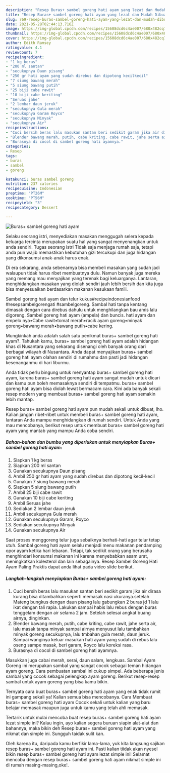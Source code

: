 ```yaml
---
description: "Resep Buras+ sambel goreng hati ayam yang lezat dan Mudah Dibuat"
title: "Resep Buras+ sambel goreng hati ayam yang lezat dan Mudah Dibuat"
slug: 769-resep-buras-sambel-goreng-hati-ayam-yang-lezat-dan-mudah-dibuat
date: 2021-05-28T02:44:13.716Z
image: https://img-global.cpcdn.com/recipes/15608dcd6c4ae007/680x482cq70/buras-sambel-goreng-hati-ayam-foto-resep-utama.jpg
thumbnail: https://img-global.cpcdn.com/recipes/15608dcd6c4ae007/680x482cq70/buras-sambel-goreng-hati-ayam-foto-resep-utama.jpg
cover: https://img-global.cpcdn.com/recipes/15608dcd6c4ae007/680x482cq70/buras-sambel-goreng-hati-ayam-foto-resep-utama.jpg
author: Edith Ramsey
ratingvalue: 4.1
reviewcount: 7
recipeingredient:
- "1 kg beras"
- "200 ml santan"
- "secukupnya Daun pisang"
- "250 gr hati ayam yang sudah direbus dan dipotong kecilkecil"
- "7 siung bawang merah"
- "5 siung bawang putih"
- "25 biji cabe rawit"
- "10 biji cabe keriting"
- "Seruas jahe"
- "2 lembar daun jeruk"
- "secukupnya Gula merah"
- "secukupnya Garam Royco"
- "secukupnya Minyak"
- "secukupnya Air"
recipeinstructions:
- "Cuci bersih beras lalu masukan santan beri sedikit garam jika air dirasa kurang bisa ditambahkan seperti memasak nasi ukuranya.setelah Mateng bungkus dengan daun pisang lalu gabungkan 2 buras jd 1 lalu ikat dengan tali rapia. Lakukan sampai habis lalu rebus dengan buras tenggelam dengan air selama 2 jam. Setelah selesai angkat buang airnya, dinginkan."
- "Blender bawang merah, putih, cabe kriting, cabe rawit, jahe serta air, lalu masak tanpa minyak sampai airnya menyusut lalu tambahkan minyak goreng secukupnya, lalu tmbahan gula merah, daun jeruk. Sampai wanginya keluar masukan hati ayam yang sudah di rebus lalu oseng sampe masak, beri garam, Royco lalu koreksi rasa."
- "Burasnya di cocol di sambel goreng hati ayamnya."
categories:
- Resep
tags:
- buras
- sambel
- goreng

katakunci: buras sambel goreng 
nutrition: 237 calories
recipecuisine: Indonesian
preptime: "PT26M"
cooktime: "PT56M"
recipeyield: "3"
recipecategory: Dessert

---
```



![Buras+ sambel goreng hati ayam](https://img-global.cpcdn.com/recipes/15608dcd6c4ae007/680x482cq70/buras-sambel-goreng-hati-ayam-foto-resep-utama.jpg)

Selaku seorang istri, menyediakan masakan menggugah selera kepada keluarga tercinta merupakan suatu hal yang sangat menyenangkan untuk anda sendiri. Tugas seorang istri Tidak saja menjaga rumah saja, tetapi anda pun wajib memastikan kebutuhan gizi tercukupi dan juga hidangan yang dikonsumsi anak-anak harus enak.

Di era  sekarang, anda sebenarnya bisa membeli masakan yang sudah jadi walaupun tidak harus ribet membuatnya dulu. Namun banyak juga mereka yang memang mau menyajikan yang terenak bagi keluarganya. Lantaran, menghidangkan masakan yang diolah sendiri jauh lebih bersih dan kita juga bisa menyesuaikan berdasarkan makanan kesukaan famili. 

Sambel goreng hati ayam dan telur kukus#recipeindonesianfood #resepsambelgorengati #sambelgoreng. Sambal hati tanpa kentang dimasak dengan cara direbus dahulu untuk menghilangkan bau amis lalu digoreng. Sambel goreng hati ayam (ampela) dan buncis. hati ayam dan empelo nya•Cabe rawit•tomat merah•racik ayam goreng•minyak goreng•bawang merah•bawang putih•cabe kering.

Mungkinkah anda adalah salah satu penikmat buras+ sambel goreng hati ayam?. Tahukah kamu, buras+ sambel goreng hati ayam adalah hidangan khas di Nusantara yang sekarang disenangi oleh banyak orang dari berbagai wilayah di Nusantara. Anda dapat menyajikan buras+ sambel goreng hati ayam olahan sendiri di rumahmu dan pasti jadi hidangan kesenanganmu di hari liburmu.

Anda tidak perlu bingung untuk menyantap buras+ sambel goreng hati ayam, karena buras+ sambel goreng hati ayam sangat mudah untuk dicari dan kamu pun boleh memasaknya sendiri di tempatmu. buras+ sambel goreng hati ayam bisa diolah lewat bermacam cara. Kini ada banyak sekali resep modern yang membuat buras+ sambel goreng hati ayam semakin lebih mantap.

Resep buras+ sambel goreng hati ayam pun mudah sekali untuk dibuat, lho. Kalian jangan ribet-ribet untuk membeli buras+ sambel goreng hati ayam, lantaran Anda mampu menghidangkan di rumah sendiri. Untuk Anda yang mau mencobanya, berikut resep untuk membuat buras+ sambel goreng hati ayam yang mantab yang mampu Anda coba sendiri.

<!--inarticleads1-->

##### Bahan-bahan dan bumbu yang diperlukan untuk menyiapkan Buras+ sambel goreng hati ayam:

1. Siapkan 1 kg beras
1. Siapkan 200 ml santan
1. Gunakan secukupnya Daun pisang
1. Ambil 250 gr hati ayam yang sudah direbus dan dipotong kecil-kecil
1. Gunakan 7 siung bawang merah
1. Siapkan 5 siung bawang putih
1. Ambil 25 biji cabe rawit
1. Gunakan 10 biji cabe keriting
1. Ambil Seruas jahe
1. Sediakan 2 lembar daun jeruk
1. Ambil secukupnya Gula merah
1. Gunakan secukupnya Garam, Royco
1. Sediakan secukupnya Minyak
1. Gunakan secukupnya Air


Saat proses menggoreng telur juga sebaiknya berhati-hati agar telur tetap utuh. Sambal goreng hati ayam selalu menjadi menu makanan pendamping opor ayam ketika hari lebaran. Tetapi, tak sedikit orang yang berusaha menghindari konsumsi makanan ini karena menyebabkan asam urat, meningkatkan kolesterol dan lain sebagainya. Resep Sambel Goreng Hati Ayam Paling Praktis dapat anda lihat pada video slide berikut. 

<!--inarticleads2-->

##### Langkah-langkah menyiapkan Buras+ sambel goreng hati ayam:

1. Cuci bersih beras lalu masukan santan beri sedikit garam jika air dirasa kurang bisa ditambahkan seperti memasak nasi ukuranya.setelah Mateng bungkus dengan daun pisang lalu gabungkan 2 buras jd 1 lalu ikat dengan tali rapia. Lakukan sampai habis lalu rebus dengan buras tenggelam dengan air selama 2 jam. Setelah selesai angkat buang airnya, dinginkan.
1. Blender bawang merah, putih, cabe kriting, cabe rawit, jahe serta air, lalu masak tanpa minyak sampai airnya menyusut lalu tambahkan minyak goreng secukupnya, lalu tmbahan gula merah, daun jeruk. Sampai wanginya keluar masukan hati ayam yang sudah di rebus lalu oseng sampe masak, beri garam, Royco lalu koreksi rasa.
1. Burasnya di cocol di sambel goreng hati ayamnya.


Masukkan juga cabai merah, serai, daun salam, lengkuas. Sambal Ayam Goreng ini merupakan sambal yang sangat cocok sebagai teman hidangan ayam goreng. Cara pembuatan sambal ini cukup simpel. Ada beberapa jenis sambal yang cocok sebagai pelengkap ayam goreng. Berikut resep-resep sambal untuk ayam goreng yang bisa kamu bikin. 

Ternyata cara buat buras+ sambel goreng hati ayam yang enak tidak rumit ini gampang sekali ya! Kalian semua bisa mencobanya. Cara Membuat buras+ sambel goreng hati ayam Cocok sekali untuk kalian yang baru belajar memasak maupun juga untuk kamu yang telah ahli memasak.

Tertarik untuk mulai mencoba buat resep buras+ sambel goreng hati ayam lezat simple ini? Kalau ingin, ayo kalian segera buruan siapin alat-alat dan bahannya, maka bikin deh Resep buras+ sambel goreng hati ayam yang nikmat dan simple ini. Sungguh taidak sulit kan. 

Oleh karena itu, daripada kamu berfikir lama-lama, yuk kita langsung sajikan resep buras+ sambel goreng hati ayam ini. Pasti kalian tiidak akan nyesel bikin resep buras+ sambel goreng hati ayam lezat simple ini! Selamat mencoba dengan resep buras+ sambel goreng hati ayam nikmat simple ini di rumah masing-masing,oke!.

